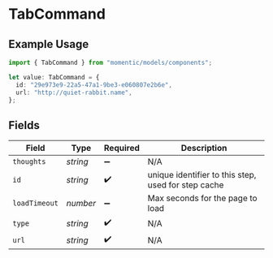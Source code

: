 # TabCommand

## Example Usage

```typescript
import { TabCommand } from "momentic/models/components";

let value: TabCommand = {
  id: "29e973e9-22a5-47a1-9be3-e060807e2b6e",
  url: "http://quiet-rabbit.name",
};
```

## Fields

| Field                                               | Type                                                | Required                                            | Description                                         |
| --------------------------------------------------- | --------------------------------------------------- | --------------------------------------------------- | --------------------------------------------------- |
| `thoughts`                                          | *string*                                            | :heavy_minus_sign:                                  | N/A                                                 |
| `id`                                                | *string*                                            | :heavy_check_mark:                                  | unique identifier to this step, used for step cache |
| `loadTimeout`                                       | *number*                                            | :heavy_minus_sign:                                  | Max seconds for the page to load                    |
| `type`                                              | *string*                                            | :heavy_check_mark:                                  | N/A                                                 |
| `url`                                               | *string*                                            | :heavy_check_mark:                                  | N/A                                                 |